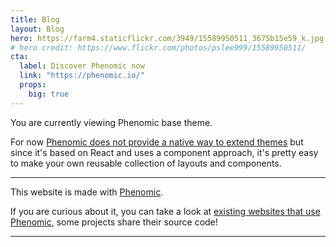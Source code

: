 ```yaml
---
title: Blog
layout: Blog
hero: https://farm4.staticflickr.com/3949/15589950511_3675b15e59_k.jpg
# hero credit: https://www.flickr.com/photos/pslee999/15589950511/
cta:
  label: Discover Phenomic now
  link: "https://phenomic.io/"
  props:
    big: true
---
```


You are currently viewing Phenomic base theme.

For now [Phenomic does not provide a native way to extend themes](https://github.com/MoOx/phenomic/issues/508) but since it's based on
React and uses a component approach, it's pretty easy to make your own reusable collection of layouts and components.

---

This website is made with [Phenomic](https://phenomic.io/).

If you are curious about it, you can take a look at
[existing websites that use Phenomic](https://phenomic.io/showcase/),
some projects share their source code!

---
